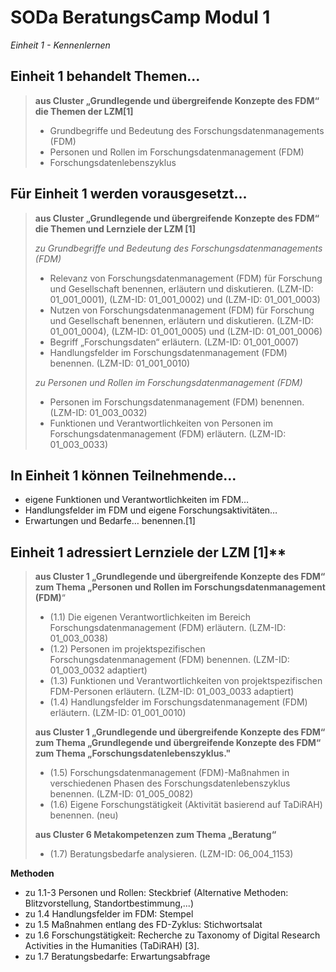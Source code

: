 <!--

author: Gudrun Schwenk und Canan Hastik  
email:    
version:  v1
language: DE

icon:     https://raw.githubusercontent.com/chastik/Beratung_Dateityp_Bild/refs/heads/main/SODa-Logo_full.svg
link:     https://raw.githubusercontent.com/chastik/Beratung/refs/heads/main/soda.css

comment:  WissKi SODA OERs

-->

# SODa BeratungsCamp Modul 1 

*Einheit 1 - Kennenlernen*

## Einheit 1 behandelt Themen...

>**aus Cluster „Grundlegende und übergreifende Konzepte des FDM“ die Themen der LZM[1]**
>
>- Grundbegriffe und Bedeutung des Forschungsdatenmanagements (FDM)
>- Personen und Rollen im Forschungsdatenmanagement (FDM)
>- Forschungsdatenlebenszyklus

## Für Einheit 1 werden vorausgesetzt...

>**aus Cluster „Grundlegende und übergreifende Konzepte des FDM“ die Themen und Lernziele der LZM [1]**
>
>
>*zu Grundbegriffe und Bedeutung des Forschungsdatenmanagements (FDM)*
>
>- Relevanz von Forschungsdatenmanagement (FDM) für Forschung und Gesellschaft benennen, erläutern und diskutieren. (LZM-ID: 01\_001\_0001), (LZM-ID: 01\_001\_0002) und (LZM-ID: 01\_001\_0003)
>- Nutzen von Forschungsdatenmanagement (FDM) für Forschung und Gesellschaft benennen, erläutern und diskutieren. (LZM-ID: 01\_001\_0004), (LZM-ID: 01\_001\_0005) und (LZM-ID: 01\_001\_0006)
>- Begriff „Forschungsdaten“ erläutern. (LZM-ID: 01\_001\_0007)
>- Handlungsfelder im Forschungsdatenmanagement (FDM) benennen. (LZM-ID: 01\_001\_0010)
>
>
>*zu Personen und Rollen im Forschungsdatenmanagement (FDM)*
>
>- Personen im Forschungsdatenmanagement (FDM) benennen. (LZM-ID: 01\_003\_0032)
>- Funktionen und Verantwortlichkeiten von Personen im Forschungsdatenmanagement (FDM) erläutern. (LZM-ID: 01\_003\_0033)

## In Einheit 1 können Teilnehmende...

- eigene Funktionen und Verantwortlichkeiten im FDM…
- Handlungsfelder im FDM und eigene Forschungsaktivitäten…
- Erwartungen und Bedarfe…
benennen.[1]

## Einheit 1 adressiert Lernziele der LZM [1]**

>**aus Cluster 1 „Grundlegende und übergreifende Konzepte des FDM“ zum Thema „Personen und Rollen im Forschungsdatenmanagement (FDM)**“
>
>- (1.1) Die eigenen Verantwortlichkeiten im Bereich Forschungsdatenmanagement (FDM) erläutern. (LZM-ID: 01\_003\_0038)
>- (1.2) Personen im projektspezifischen Forschungsdatenmanagement (FDM) benennen. (LZM-ID: 01\_003\_0032 adaptiert)
>- (1.3) Funktionen und Verantwortlichkeiten von projektspezifischen FDM-Personen erläutern. (LZM-ID: 01\_003\_0033 adaptiert)
>- (1.4) Handlungsfelder im Forschungsdatenmanagement (FDM) erläutern. (LZM-ID: 01\_001\_0010)
>
>
>**aus Cluster 1 „Grundlegende und übergreifende Konzepte des FDM“ zum Thema „Grundlegende und übergreifende Konzepte des FDM“ zum Thema „Forschungsdatenlebenszyklus."**
>
>- (1.5) Forschungsdatenmanagement (FDM)-Maßnahmen in verschiedenen Phasen des Forschungsdatenlebenszyklus benennen. (LZM-ID: 01\_005\_0082)
>- (1.6) Eigene Forschungstätigkeit (Aktivität basierend auf TaDiRAH) benennen. (neu)
>
>
>**aus Cluster 6 Metakompetenzen zum Thema „Beratung“**
>
>- (1.7) Beratungsbedarfe analysieren. (LZM-ID: 06\_004\_1153)


**Methoden**

- zu 1.1-3 Personen und Rollen: Steckbrief (Alternative Methoden: Blitzvorstellung, Standortbestimmung,...)
- zu 1.4 Handlungsfelder im FDM: Stempel
- zu 1.5 Maßnahmen entlang des FD-Zyklus: Stichwortsalat
- zu 1.6 Forschungstätigkeit: Recherche zu Taxonomy of Digital Research Activities in the Humanities (TaDiRAH) [3].
- zu 1.7 Beratungsbedarfe: Erwartungsabfrage




